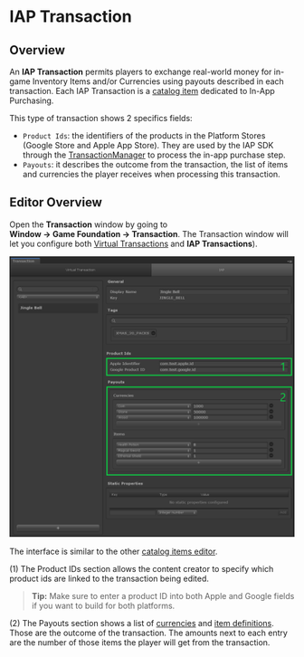 # IAP Transaction

## Overview

An __IAP Transaction__ permits players to exchange real-world money for in-game Inventory Items and/or Currencies using payouts described in each transaction.  Each IAP Transaction is a [catalog item] dedicated to In-App Purchasing.

This type of transaction shows 2 specifics fields:

- `Product Ids`: the identifiers of the products in the Platform Stores (Google Store and Apple App Store).
They are used by the IAP SDK through the [TransactionManager] to process the in-app purchase step.
- `Payouts`: it describes the outcome from the transaction, the list of items and currencies the player receives when processing this transaction.

## Editor Overview

Open the __Transaction__ window by going to __Window → Game Foundation → Transaction__.
The Transaction window will let you configure both [Virtual Transactions] and __IAP Transactions__).

![The IAP Transaction Editor Window](../images/iaptransaction-editor.png)

The interface is similar to the other [catalog items editor].

(1) The Product IDs section allows the content creator to specify which product ids are linked to the transaction being edited.
  > **Tip:** Make sure to enter a product ID into both Apple and Google fields if you want to build for both platforms.

(2) The Payouts section shows a list of [currencies] and [item definitions].
  Those are the outcome of the transaction.
  The amounts next to each entry are the number of those items the player will get from the transaction.


[catalog item]:  ../Catalog.md#Catalog-Items
[catalog items]: ../Catalog.md#Catalog-Items

[catalog items editor]: ../Catalog.md#Editor-Overview

[transactionmanager]: ../GameSystems/TransactionManager.md

[virtual transactions]: VirtualTransaction.md

[currencies]: Currency.md

[item definitions]: InventoryItemDefinition.md
